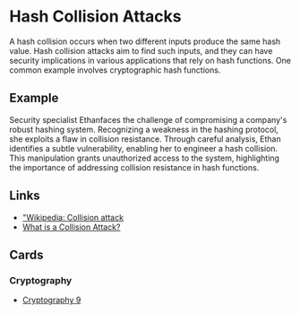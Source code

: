 # Hash Collision Attacks

A hash collision occurs when two different inputs produce the same hash value. Hash collision attacks aim to find such inputs, and they can have security implications in various applications that rely on hash functions. One common example involves cryptographic hash functions.

## Example

Security specialist Ethanfaces the challenge of compromising a company's robust hashing system. Recognizing a weakness in the hashing protocol, she exploits a flaw in collision resistance. Through careful analysis, Ethan identifies a subtle vulnerability, enabling her to engineer a hash collision. This manipulation grants unauthorized access to the system, highlighting the importance of addressing collision resistance in hash functions.

## Links

- ["Wikipedia: Collision attack](https://en.wikipedia.org/wiki/Collision_attack)
- [What is a Collision Attack?](https://www.ccn.com/education/cryptography-attacks-6-types-and-prevention-measures/#:~:text=Cryptography%20attacks%20come%20in%20various,to%20fortify%20defenses%20against%20attacks.)

## Cards

### Cryptography

- [Cryptography 9](/cards/CR9)
